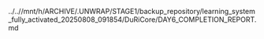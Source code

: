 ../..//mnt/h/ARCHIVE/.UNWRAP/STAGE1/backup_repository/learning_system_fully_activated_20250808_091854/DuRiCore/DAY6_COMPLETION_REPORT.md
